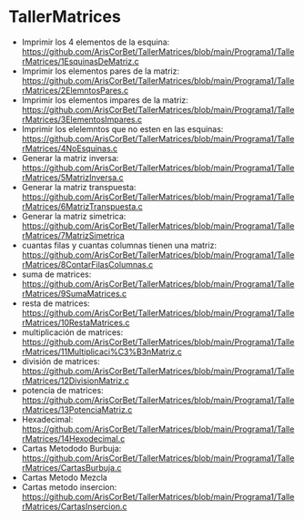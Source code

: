 # TallerMatrices
- Imprimir los 4 elementos de la esquina: https://github.com/ArisCorBet/TallerMatrices/blob/main/Programa1/TallerMatrices/1EsquinasDeMatriz.c
- Imprimir los elementos pares de la matriz: https://github.com/ArisCorBet/TallerMatrices/blob/main/Programa1/TallerMatrices/2ElemntosPares.c
- Imprimir los elementos impares de la matriz: https://github.com/ArisCorBet/TallerMatrices/blob/main/Programa1/TallerMatrices/3ElementosImpares.c
- Imprimir los elelemntos que no esten en las esquinas: https://github.com/ArisCorBet/TallerMatrices/blob/main/Programa1/TallerMatrices/4NoEsquinas.c
- Generar la matriz inversa: https://github.com/ArisCorBet/TallerMatrices/blob/main/Programa1/TallerMatrices/5MatrizInversa.c
- Generar la matriz transpuesta: https://github.com/ArisCorBet/TallerMatrices/blob/main/Programa1/TallerMatrices/6MatrizTranspuesta.c
- Generar la matriz simetrica: https://github.com/ArisCorBet/TallerMatrices/blob/main/Programa1/TallerMatrices/7MatrizSimetrica
- cuantas filas y cuantas columnas tienen una matriz: https://github.com/ArisCorBet/TallerMatrices/blob/main/Programa1/TallerMatrices/8ContarFilasColumnas.c
- suma de matrices: https://github.com/ArisCorBet/TallerMatrices/blob/main/Programa1/TallerMatrices/9SumaMatrices.c
- resta de matrices: https://github.com/ArisCorBet/TallerMatrices/blob/main/Programa1/TallerMatrices/10RestaMatrices.c
- multiplicación de matrices: https://github.com/ArisCorBet/TallerMatrices/blob/main/Programa1/TallerMatrices/11Multiplicaci%C3%B3nMatriz.c
- división de matrices: https://github.com/ArisCorBet/TallerMatrices/blob/main/Programa1/TallerMatrices/12DivisionMatriz.c 
- potencia de matrices: https://github.com/ArisCorBet/TallerMatrices/blob/main/Programa1/TallerMatrices/13PotenciaMatriz.c
- Hexadecimal: https://github.com/ArisCorBet/TallerMatrices/blob/main/Programa1/TallerMatrices/14Hexodecimal.c
- Cartas Metododo Burbuja: https://github.com/ArisCorBet/TallerMatrices/blob/main/Programa1/TallerMatrices/CartasBurbuja.c
- Cartas Metodo Mezcla
- Cartas metodo insercion: https://github.com/ArisCorBet/TallerMatrices/blob/main/Programa1/TallerMatrices/CartasInsercion.c
